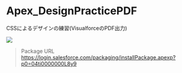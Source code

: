 Apex_DesignPracticePDF
======================

CSSによるデザインの練習(VisualforceのPDF出力)  
  
<img src="http://cdn-ak.f.st-hatena.com/images/fotolife/t/tyoshikawa1106/20140111/20140111120711.png" />  
  
> Package URL  
> https://login.salesforce.com/packaging/installPackage.apexp?p0=04ti0000000L8y9
